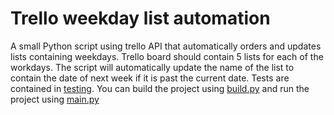 # Trello weekday list automation
A small Python script using trello API that automatically orders and updates lists containing weekdays. Trello board should contain 5 lists for each of the workdays. The script will automatically update the name of the list to contain the date of next week if it is past the current date.
Tests are contained in [testing](testing). You can build the project using [build.py](building/build.py) and run the project using [main.py](main.py)
